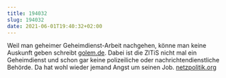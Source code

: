 ```yaml
---
title: 194032
slug: 194032
date: 2021-06-01T19:40:32+02:00
---
```


Weil man geheimer Geheimdienst-Arbeit nachgehen, könne man keine Auskunft geben schreibt [golem.de](https://www.golem.de/news/informationsfreiheit-netzpolitik-org-verklagt-hackerbehoerde-2106-156937.html). Dabei ist die ZITiS nicht mal ein Geheimdienst und schon gar keine polizeiliche oder nachrichtendienstliche Behörde. Da hat wohl wieder jemand Angst um seinen Job. [netzpolitik.org](https://netzpolitik.org/2021/informationsfreiheit-wir-verklagen-die-hacker-behoerde-zitis/)
